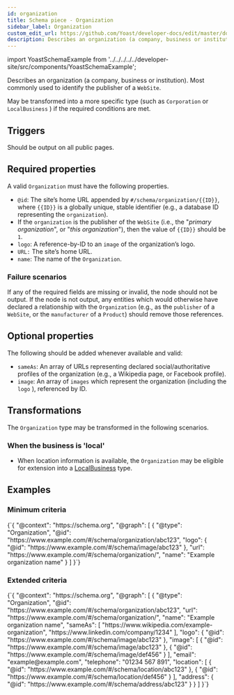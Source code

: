```yaml
---
id: organization
title: Schema piece - Organization
sidebar_label: Organization
custom_edit_url: https://github.com/Yoast/developer-docs/edit/master/docs/features/schema/pieces/organization.md
description: Describes an organization (a company, business or institution). Most commonly used to identify the publisher of a 'WebSite'.
---
```

import YoastSchemaExample from '../../../../../developer-site/src/components/YoastSchemaExample';

Describes an organization (a company, business or institution). Most commonly used to identify the publisher of a `WebSite`.

May be transformed into a more specific type (such as  `Corporation` or `LocalBusiness` ) if the required conditions are met.

## Triggers
Should be output on all public pages.

## Required properties
A valid `Organization` must have the following properties.

* `@id`: The site’s home URL appended by `#/schema/organization/{{ID}}`, where `{{ID}}` is a globally unique, stable identifier (e.g., a database ID representing the `organization`).
 * If the `organization` is the publisher of the `WebSite` (i.e., the "*primary organization*", or "*this organization*"), then the value of `{{ID}}` should be `1`.
* `logo`: A reference-by-ID to an `image` of the organization’s logo.
* `URL:` The site’s home URL.
* `name`: The name of the `Organization`.

### Failure scenarios
If any of the required fields are missing or invalid, the node should not be output.
If the node is not output, any entities which would otherwise have declared a relationship with the `Organization` (e.g., as the `publisher` of a `WebSite`, or the `manufacturer` of a `Product`) should remove those references.

## Optional properties
The following should be added whenever available and valid:
* `sameAs`: An array of URLs representing declared social/authoritative profiles of the organization (e.g., a Wikipedia page, or Facebook profile).
* `image`: An array of `images` which represent the organization (including the `logo` ), referenced by ID.

## Transformations
The `Organization` type may be transformed in the following scenarios.

### When the business is 'local'
* When location information is available, the `Organization` may be eligible for extension into a [LocalBusiness](localbusiness.md) type.

## Examples

### Minimum criteria

<YoastSchemaExample>
{`{
      "@context": "https://schema.org",
      "@graph": [
          {
              "@type": "Organization",
              "@id": "https://www.example.com/#/schema/organization/abc123",
              "logo": {
                  "@id": "https://www.example.com/#/schema/image/abc123"
              },
              "url": "https://www.example.com/#/schema/organization/",
              "name": "Example organization name"
          }
      ]
  }`}
</YoastSchemaExample>

### Extended criteria

<YoastSchemaExample>
{`{
      "@context": "https://schema.org",
      "@graph": [
          {
              "@type": "Organization",
              "@id": "https://www.example.com/#/schema/organization/abc123",
              "url": "https://www.example.com/#/schema/organization/",
              "name": "Example organization name",
              "sameAs": [
                  "https://www.wikipedia.com/example-organization",
                  "https://www.linkedin.com/company/1234"
              ],
              "logo": {
                  "@id": "https://www.example.com/#/schema/image/abc123"
              },
              "image": [
                  {
                      "@id": "https://www.example.com/#/schema/image/abc123"
                  },
                  {
                      "@id": "https://www.example.com/#/schema/image/def456"
                  }
              ],
              "email": "example@example.com",
              "telephone": "01234 567 891",
              "location": [
                  {
                      "@id": "https://www.example.com/#/schema/location/abc123"
                  },
                  {
                      "@id": "https://www.example.com/#/schema/location/def456"
                  }
              ],
              "address": {
                  "@id": "https://www.example.com/#/schema/address/abc123"
              }
          }
      ]
  }`}
</YoastSchemaExample>
